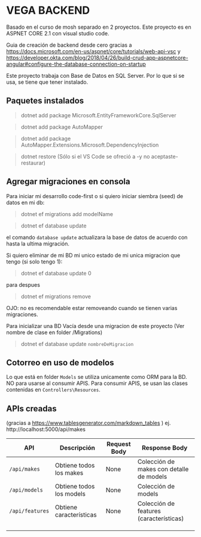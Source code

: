 # VEGA BACKEND

Basado en el curso de mosh separado en 2 proyectos. 
Este proyecto es en ASPNET CORE 2.1 con visual studio code.

Guia de creación de backend desde cero gracias a https://docs.microsoft.com/en-us/aspnet/core/tutorials/web-api-vsc
 y 
https://developer.okta.com/blog/2018/04/26/build-crud-app-aspnetcore-angular#configure-the-database-connection-on-startup

Este proyecto trabaja con Base de Datos en SQL Server. Por lo que si se usa, se tiene que tener instalado.



## Paquetes instalados

> dotnet add package Microsoft.EntityFrameworkCore.SqlServer

> dotnet add package AutoMapper

> dotnet add package AutoMapper.Extensions.Microsoft.DependencyInjection

> dotnet restore          (Sólo si el VS Code se ofreció a -y no aceptaste- restaurar)


## Agregar migraciones en consola

Para iniciar mi desarrollo code-first o si quiero iniciar siembra (seed) de datos en mi db:

> dotnet ef migrations add modelName

> dotnet ef database update


el comando `database update` actualizara la base de datos de acuerdo con hasta la ultima migración.


Si quiero eliminar de mi BD mi unico estado de mi unica migracion que tengo (si solo tengo 1):

> dotnet ef database update 0

para despues 

> dotnet ef migrations remove

OJO: no es recomendable estar removeando cuando se tienen varias migraciones.


Para inicializar una BD Vacía desde una migracion de este proyecto (Ver nombre de clase en folder /Migrations)

> dotnet ef database update `nombreDeMigracion`



## Cotorreo en uso de modelos

Lo que está en folder `Models` se utiliza unicamente como ORM para la BD. NO para usarse al consumir APIS. Para consumir APIS, se usan las clases contenidas en `Controllers\Resources`.  


## APIs creadas

(gracias a https://www.tablesgenerator.com/markdown_tables )
ej. 
http://localhost:5000/api/makes

|      API          | Descripción             | Request Body |             Response Body                  |
|-------------------|-------------------------|--------------|------------------------------------------- |
|  `/api/makes`     | Obtiene todos los makes |     None     | Colección de makes con detalle de models   |
|  `/api/models`    | Obtiene todos los models|     None     | Colección de models                        |
|  `/api/features`  | Obtiene características |     None     | Colección de features (características)    |
|                   |                         |              |                                            |
|                   |                         |              |                                            |
|                   |                         |              |                                            |













